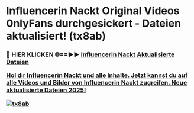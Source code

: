 # Influencerin Nackt Original Videos 0nlyFans durchgesickert - Dateien aktualisiert! (tx8ab)

<h3>🔴 HIER KLICKEN 🌐==►► <a href="https://tinyurl.com/h6vf6nb8" rel="nofollow">Influencerin Nackt Aktualisierte Dateien

Hol dir Influencerin Nackt und alle Inhalte. Jetzt kannst du auf alle Videos und Bilder von Influencerin Nackt zugreifen. Neue aktualisierte Dateien 2025!

[![tx8ab](https://i.imgur.com/sD4kR3V.gif)](https://tinyurl.com/h6vf6nb8)
